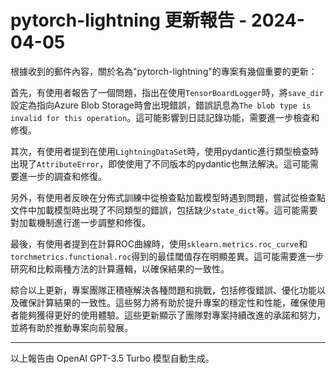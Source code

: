# pytorch-lightning 更新報告 - 2024-04-05

根據收到的郵件內容，關於名為"pytorch-lightning"的專案有幾個重要的更新：



首先，有使用者報告了一個問題，指出在使用`TensorBoardLogger`時，將`save_dir`設定為指向Azure Blob Storage時會出現錯誤，錯誤訊息為`The blob type is invalid for this operation`。這可能影響到日誌記錄功能，需要進一步檢查和修復。



其次，有使用者提到在使用`LightningDataSet`時，使用pydantic進行類型檢查時出現了`AttributeError`，即使使用了不同版本的pydantic也無法解決。這可能需要進一步的調查和修復。



另外，有使用者反映在分佈式訓練中從檢查點加載模型時遇到問題，嘗試從檢查點文件中加載模型時出現了不同類型的錯誤，包括缺少`state_dict`等。這可能需要對加載機制進行進一步調整和修復。



最後，有使用者提到在計算ROC曲線時，使用`sklearn.metrics.roc_curve`和`torchmetrics.functional.roc`得到的最佳閾值存在明顯差異。這可能需要進一步研究和比較兩種方法的計算邏輯，以確保結果的一致性。



綜合以上更新，專案團隊正積極解決各種問題和挑戰，包括修復錯誤、優化功能以及確保計算結果的一致性。這些努力將有助於提升專案的穩定性和性能，確保使用者能夠獲得更好的使用體驗。這些更新顯示了團隊對專案持續改進的承諾和努力，並將有助於推動專案向前發展。



---



以上報告由 OpenAI GPT-3.5 Turbo 模型自動生成。